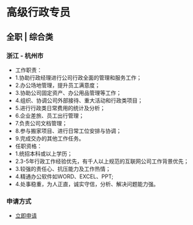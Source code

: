 
# 高级行政专员
## 全职  |  综合类
### 浙江 - 杭州市

- 工作职责：
- 1.协助行政经理进行公司行政全面的管理和服务工作；
- 2.办公场地管理，提升员工满意度；
- 3.协助公司固定资产、办公用品管理等工作；
- 4.组织、协调公司外部接待、重大活动和行政类项目；
- 5.进行行政类日常费用的统计及分析；
- 6.企业差旅、员工出行管理；
- 7.负责公司文档管理；
- 8.参与搬家项目、进行日常工位安排与协调；
- 9.完成交办的其他工作任务。
- 任职资格：
- 1.统招本科或以上学历；
- 2.3-5年行政工作经验优先，有千人以上规范的互联网公司工作背景优先；
- 3.较强的责任心、抗压能力及工作热情；
- 4.精通办公软件如WORD、EXCEL、PPT;
- 4.处事稳重，为人正直，诚实守信，分析、解决问题能力强。
### 申请方式
- <a href="mailto:hr@tuya.com" title=yourName-高级行政专员>立即申请</a>